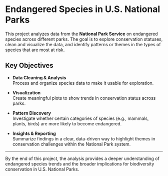 # Endangered Species in U.S. National Parks

This project analyzes data from the **National Park Service** on endangered species across different parks. The goal is to explore conservation statuses, clean and visualize the data, and identify patterns or themes in the types of species that are most at risk.

## Key Objectives

- **Data Cleaning & Analysis**  
  Process and organize species data to make it usable for exploration.  

- **Visualization**  
  Create meaningful plots to show trends in conservation status across parks.  

- **Pattern Discovery**  
  Investigate whether certain categories of species (e.g., mammals, plants, birds) are more likely to become endangered.  

- **Insights & Reporting**  
  Summarize findings in a clear, data-driven way to highlight themes in conservation challenges within the National Park system.  

---

By the end of this project, the analysis provides a deeper understanding of endangered species trends and the broader implications for biodiversity conservation in U.S. National Parks.
